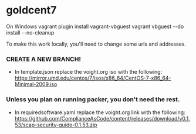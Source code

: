 # goldcent7
On Windows
vagrant plugin install vagrant-vbguest
vagrant vbguest --do install --no-cleanup

To make this work locally, you'll need to change some urls and addresses.
### CREATE A NEW BRANCH!

* In template.json replace the voight.org iso with the following:
https://mirror.umd.edu/centos/7/isos/x86_64/CentOS-7-x86_64-Minimal-2009.iso

### Unless you plan on running packer, you don't need the rest.
* In requiredsoftware.yaml replace the voight.org link with the following:
https://github.com/ComplianceAsCode/content/releases/download/v0.1.53/scap-security-guide-0.1.53.zip
